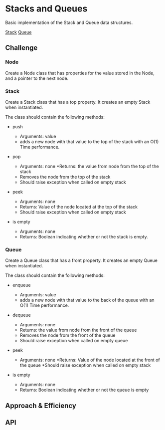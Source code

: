 # Stacks and Queues
<!-- Short summary or background information -->
Basic implementation of the Stack and Queue data structures.

[Stack](../stackAndQueue/stack.js)
[Queue](../stackAndQueue/queue.js)

## Challenge
<!-- Description of the challenge -->

### Node 

Create a Node class that has properties for the value stored in the Node, and a pointer to the next node.

### Stack

Create a Stack class that has a top property. It creates an empty Stack when instantiated.

The class should contain the following methods:

* push
  * Arguments: value
  * adds a new node with that value to the top of the stack with an O(1) Time       performance.

* pop
  * Arguments: none
  *Returns: the value from node from the top of the stack
  * Removes the node from the top of the stack
  * Should raise exception when called on empty stack

* peek
  * Arguments: none
  * Returns: Value of the node located at the top of the stack
  * Should raise exception when called on empty stack

* is empty
  * Arguments: none
  * Returns: Boolean indicating whether or not the stack is empty.

### Queue

Create a Queue class that has a front property. It creates an empty Queue when instantiated.

The class should contain the following methods:

* enqueue
  * Arguments: value
  * adds a new node with that value to the back of the queue with an O(1) Time performance.

* dequeue
  * Arguments: none
  * Returns: the value from node from the front of the queue
  * Removes the node from the front of the queue
  * Should raise exception when called on empty queue

* peek
  * Arguments: none
  *Returns: Value of the node located at the front of the queue
  *Should raise exception when called on empty stack

* is empty
  * Arguments: none
  * Returns: Boolean indicating whether or not the queue is empty

## Approach & Efficiency
<!-- What approach did you take? Why? What is the Big O space/time for this approach? -->

## API
<!-- Description of each method publicly available to your Stack and Queue-->